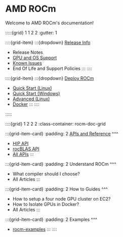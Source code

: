 # AMD ROCm

Welcome to AMD ROCm's documentation!

:::::{grid} 1 1 2 2
:gutter: 1

::::{grid-item}
:::{dropdown} [Release Info](release)
 * Release Notes
 * [GPU and OS Support](gpu_os_support)
 * [Known Issues](https://github.com/RadeonOpenCompute/ROCm/labels/Verified%20Issue)
 * End Of Life and Support Policies
:::
::::

::::{grid-item}
:::{dropdown} [Deploy ROCm](deploy)
 * [Quick Start (Linux)](quick_start)
 * [Quick Start (Windows)](hip_sdk_install_win/hip_sdk_install_win)
 * [Advanced (Linux)](deploy/advanced)
 * [Docker](deploy/docker)
:::
::::

:::::


::::{grid} 1 2 2 2
:class-container: rocm-doc-grid

:::{grid-item-card}
:padding: 2
[APIs and Reference](https://example.com) 
^^^
 * [HIP API](https://cgmb-hip.readthedocs.io/en/sphinx/index.html)
 * [rocBLAS API](https://rocmdocs.amd.com/projects/rocblas/en/latest/)
 * [All APIs](https://example.com)
:::

:::{grid-item-card}
:padding: 2
Understand ROCm
^^^
 * What compiler should I choose?
 * All Articles
:::

:::{grid-item-card}
:padding: 2
How to Guides
^^^
 * How to setup a four node GPU cluster on EC2?
 * How to Isolate GPUs in Docker?
 * All Articles
:::

:::{grid-item-card}
:padding: 2
Examples
^^^
 * [rocm-examples](https://github.com/amd/rocm-examples)
:::
::::


   
